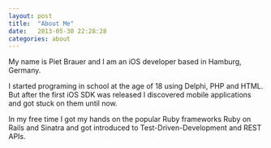 ```yaml
---
layout: post
title:  "About Me"
date:   2013-05-30 22:28:28
categories: about
---
```


My name is Piet Brauer and I am an iOS developer based in Hamburg, Germany.

I started programing in school at the age of 18 using Delphi, PHP and HTML. 
But after the first iOS SDK was released I discovered mobile applications and got stuck on them until now.

In my free time I got my hands on the popular Ruby frameworks Ruby on Rails and Sinatra and got introduced to Test-Driven-Development and REST APIs.
